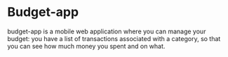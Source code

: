 # Budget-app
 budget-app is a mobile web application where you can manage your budget: you have a list of transactions associated with a category, so that you can see how much money you spent and on what.
